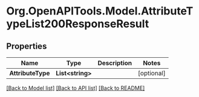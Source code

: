 # Org.OpenAPITools.Model.AttributeTypeList200ResponseResult

## Properties

Name | Type | Description | Notes
------------ | ------------- | ------------- | -------------
**AttributeType** | **List&lt;string&gt;** |  | [optional] 

[[Back to Model list]](../README.md#documentation-for-models) [[Back to API list]](../README.md#documentation-for-api-endpoints) [[Back to README]](../README.md)

